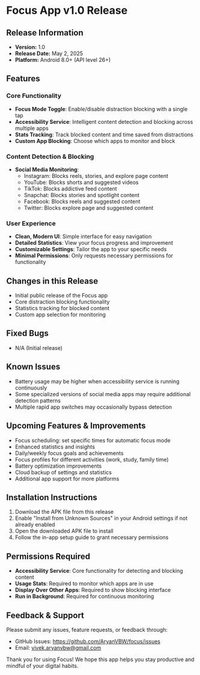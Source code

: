 # Focus App v1.0 Release

## Release Information
- **Version:** 1.0
- **Release Date:** May 2, 2025
- **Platform:** Android 8.0+ (API level 26+)

## Features

### Core Functionality
- **Focus Mode Toggle**: Enable/disable distraction blocking with a single tap
- **Accessibility Service**: Intelligent content detection and blocking across multiple apps
- **Stats Tracking**: Track blocked content and time saved from distractions
- **Custom App Blocking**: Choose which apps to monitor and block

### Content Detection & Blocking
- **Social Media Monitoring**:
  - Instagram: Blocks reels, stories, and explore page content
  - YouTube: Blocks shorts and suggested videos
  - TikTok: Blocks addictive feed content
  - Snapchat: Blocks stories and spotlight content
  - Facebook: Blocks reels and suggested content
  - Twitter: Blocks explore page and suggested content

### User Experience
- **Clean, Modern UI**: Simple interface for easy navigation
- **Detailed Statistics**: View your focus progress and improvement
- **Customizable Settings**: Tailor the app to your specific needs
- **Minimal Permissions**: Only requests necessary permissions for functionality

## Changes in this Release
- Initial public release of the Focus app
- Core distraction blocking functionality
- Statistics tracking for blocked content
- Custom app selection for monitoring

## Fixed Bugs
- N/A (Initial release)

## Known Issues
- Battery usage may be higher when accessibility service is running continuously
- Some specialized versions of social media apps may require additional detection patterns
- Multiple rapid app switches may occasionally bypass detection

## Upcoming Features & Improvements
- Focus scheduling: set specific times for automatic focus mode
- Enhanced statistics and insights
- Daily/weekly focus goals and achievements
- Focus profiles for different activities (work, study, family time)
- Battery optimization improvements
- Cloud backup of settings and statistics
- Additional app support for more platforms

## Installation Instructions
1. Download the APK file from this release
2. Enable "Install from Unknown Sources" in your Android settings if not already enabled
3. Open the downloaded APK file to install
4. Follow the in-app setup guide to grant necessary permissions

## Permissions Required
- **Accessibility Service**: Core functionality for detecting and blocking content
- **Usage Stats**: Required to monitor which apps are in use
- **Display Over Other Apps**: Required to show blocking interface
- **Run in Background**: Required for continuous monitoring

## Feedback & Support
Please submit any issues, feature requests, or feedback through:
- GitHub Issues: https://github.com/AryanVBW/focus/issues
- Email: vivek.aryanvbw@gmail.com

Thank you for using Focus! We hope this app helps you stay productive and mindful of your digital habits.
